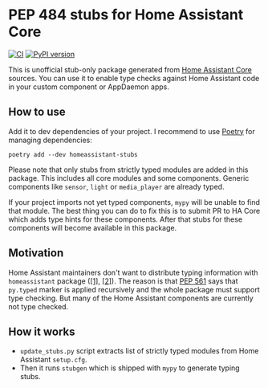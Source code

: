 # PEP 484 stubs for Home Assistant Core

[![CI](https://github.com/KapJI/homeassistant-stubs/actions/workflows/ci.yaml/badge.svg)](https://github.com/KapJI/homeassistant-stubs/actions/workflows/ci.yaml)
[![PyPI version](https://badge.fury.io/py/homeassistant-stubs.svg)](https://pypi.org/project/homeassistant-stubs/)

This is unofficial stub-only package generated from [Home Assistant Core](https://github.com/home-assistant/core) sources.
You can use it to enable type checks against Home Assistant code in your custom component or AppDaemon apps.

## How to use

Add it to dev dependencies of your project.
I recommend to use [Poetry](https://python-poetry.org/) for managing dependencies:

```shell
poetry add --dev homeassistant-stubs
```

Please note that only stubs from strictly typed modules are added in this package.
This includes all core modules and some components.
Generic components like `sensor`, `light` or `media_player` are already typed.

If your project imports not yet typed components, `mypy` will be unable to find that module.
The best thing you can do to fix this is to submit PR to HA Core which adds type hints for these components.
After that stubs for these components will become available in this package.

## Motivation

Home Assistant maintainers don't want to distribute typing information with `homeassistant` package
([[1]](https://github.com/home-assistant/core/pull/28866),
[[2]](https://github.com/home-assistant/core/pull/47796)).
The reason is that [PEP 561](https://www.python.org/dev/peps/pep-0561/#packaging-type-information)
says that `py.typed` marker is applied recursively and the whole package must support type checking.
But many of the Home Assistant components are currently not type checked.

## How it works

- `update_stubs.py` script extracts list of strictly typed modules from Home Assistant `setup.cfg`.
- Then it runs `stubgen` which is shipped with `mypy` to generate typing stubs.
